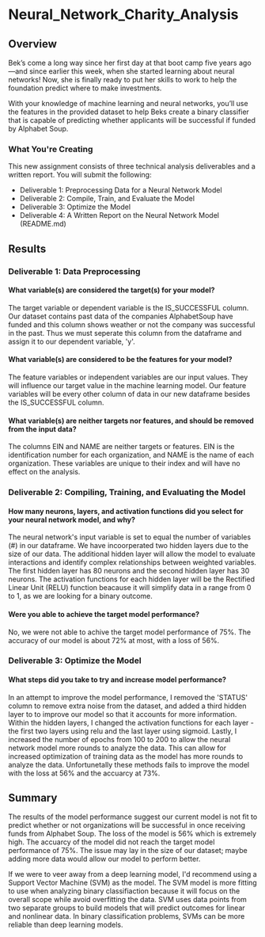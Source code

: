# Neural_Network_Charity_Analysis

## Overview
Bek’s come a long way since her first day at that boot camp five years ago—and since earlier this week, when she started learning about neural networks! Now, she is finally ready to put her skills to work to help the foundation predict where to make investments.

With your knowledge of machine learning and neural networks, you’ll use the features in the provided dataset to help Beks create a binary classifier that is capable of predicting whether applicants will be successful if funded by Alphabet Soup.

### What You're Creating

This new assignment consists of three technical analysis deliverables and a written report. You will submit the following:

* Deliverable 1: Preprocessing Data for a Neural Network Model
* Deliverable 2: Compile, Train, and Evaluate the Model
* Deliverable 3: Optimize the Model
* Deliverable 4: A Written Report on the Neural Network Model (README.md)

## Results

### Deliverable 1: Data Preprocessing
#### What variable(s) are considered the target(s) for your model?
The target variable or dependent variable is the IS_SUCCESSFUL column. Our dataset contains past data of the companies AlphabetSoup have funded and this column shows weather or not the company was successful in the past. Thus we must seperate this column from the dataframe and assign it to our dependent variable, 'y'.

#### What variable(s) are considered to be the features for your model?
The feature variables or independent variables are our input values. They will influence our target value in the machine learning model. Our feature variables will be every other column of data in our new dataframe besides the IS_SUCCESSFUL column.

#### What variable(s) are neither targets nor features, and should be removed from the input data?
The columns EIN and NAME are neither targets or features. EIN is the identification number for each organization, and NAME is the name of each organization. These variables are unique to their index and will have no effect on the analysis.

### Deliverable 2: Compiling, Training, and Evaluating the Model
#### How many neurons, layers, and activation functions did you select for your neural network model, and why?
The neural network's input variable is set to equal the number of variables (#) in our dataframe. We have incoorperated two hidden layers due to the size of our data. The additional hidden layer will allow the model to evaluate interactions and identify complex relationships between weighted variables. The first hidden layer has 80 neurons and the second hidden layer has 30 neurons. The activation functions for each hidden layer will be the Rectified Linear Unit (RELU) function beacause it will simplify data in a range from 0 to 1, as we are looking for a binary outcome.

#### Were you able to achieve the target model performance?
No, we were not able to achive the target model performance of 75%. The accuracy of our model is about 72% at most, with a loss of 56%.

### Deliverable 3: Optimize the Model
#### What steps did you take to try and increase model performance?
In an attempt to improve the model performance, I removed the 'STATUS' column to remove extra noise from the dataset, and added a third hidden layer to to improve our model so that it accounts for more information. Within the hidden layers, I changed the activation functions for each layer - the first two layers using relu and the last layer using sigmoid. Lastly, I increased the number of epochs from 100 to 200 to allow the neural network model more rounds to analyze the data. This can allow for increased optimization of training data as the model has more rounds to analyze the data. Unfortunetally these methods fails to improve the model with the loss at 56% and the accuarcy at 73%.

## Summary
The results of the model performance suggest our current model is not fit to predict whether or not organizations will be successful in once receiving funds from Alphabet Soup. The loss of the model is 56% which is extremely high. The accuarcy of the model did not reach the target model performance of 75%. The issue may lay in the size of our dataset; maybe adding more data would allow our model to perform better.

If we were to veer away from a deep learning model, I'd recommend using a Support Vector Machine (SVM) as the model. The SVM model is more fitting to use when analyzing binary classifiaction because it will focus on the overall scope while avoid overfitting the data. SVM uses data points from two separate groups to build models that will predict outcomes for linear and nonlinear data. In binary classification problems, SVMs can be more reliable than deep learning models.
